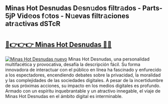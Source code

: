 ## Minas Hot Desnudas D𝚎sn𝚞dos filtr𝚊dos - Parts-5jP Vid𝚎os f𝚘tos - N𝚞evas filtr𝚊ciones atr𝚊ctivas dSTcR

# <h2><a href="http://mb2yxe.tromn.icu/?c=Minas+Hot+Desnudas">🔗👉👉👉 Minas Hot Desnudas 🔗🔗</a></h2>

[![Minas Hot Desnudas nuevo](https://i.imgur.com/pEAQMta.gif)](http://mb2yxe.tromn.icu/?c=Minas+Hot+Desnudas)
Minas Hot Desnudas, una personalidad multifacética y provocativa, desafía la descripción fácil. Su forma innovadora de interactuar con el público en línea ha fascinado y enfurecido a los espectadores, encendiendo debates sobre la privacidad, la moralidad y las complejidades de las sociedades digitales. A pesar de la incertidumbre de sus próximas acciones, su impacto en los medios digitales es profundo. Armado con un espíritu inquebrantable y un atractivo innegable, el viaje de Minas Hot Desnudas en el ámbito digital es interminable.
